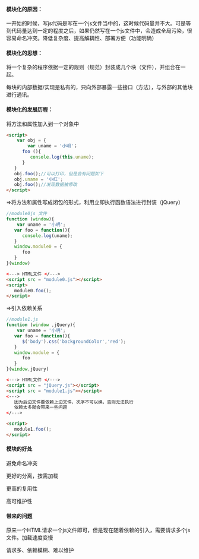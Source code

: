 #### 模块化的原因：

​	一开始的时候，写js代码是写在一个js文件当中的，这时候代码量并不大。可是等到代码量达到一定的程度之后，如果仍然写在一个js文件中，会造成全局污染，很容易命名冲突。降低复杂度、提高解耦性、部署方便（功能明确）

#### 模块化的思想：

将一个复杂的程序依据一定的规则（规范）封装成几个块（文件），并组合在一起。

每块的内部数据/实现是私有的，只向外部暴露一些接口（方法），与外部的其他块进行通讯。

#### 模块化的发展历程：

将方法和属性加入到一个对象中

```html
<script>
	var obj = {
		var uname = '小明'；
      foo (){
         console.log(this.uname);
      }
   }
   obj.foo();//可以打印，但是会有问题如下
   obj.uname = '小红';
   obj.foo();//发现数据被修改
</script>
```

=>将方法和属性写成闭包的形式，利用立即执行函数语法进行封装（jQuery）

```js
//module0js 文件
function (window){
	var uname = '小明';
   var foo = function(){
      console.log(uname);
   }
   window.module0 = {
      foo
   }
}(window)

```

```html
<---> HTML文件 </--->
<script src = "module0.js"></script>
<script>
   module0.foo();
</script>
```

=>引入依赖关系

```js
//module1.js
function (window ,jQuery){
	var uname = '小明';
   var foo = function(){
      $('body').css('backgroundColor','red');
   }
   window.module = {
      foo
   }
}(window,jQuery)
```

```HTML
<---> HTML文件 </--->
<script src = "jQuery.js"></script>
<script src = "module1.js"></script>
<--->
   因为后边文件要依赖上边文件，次序不可以换，否则无法执行
   依赖太多就会带来一些问题
</--->

<script>
   module1.foo();
</script>
```



#### 模块的好处

避免命名冲突

更好的分离，按需加载

更高的复用性

高可维护性

#### 带来的问题

原来一个HTML请求一个js文件即可，但是现在随着依赖的引入，需要请求多个js文件。加载速度变慢

请求多、依赖模糊、难以维护

